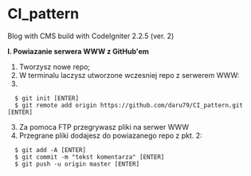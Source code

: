 # CI_pattern
Blog with CMS build with CodeIgniter 2.2.5 (ver. 2)

**I. Powiazanie serwera WWW z GitHub'em**

1. Tworzysz nowe repo;
2. W terminalu laczysz utworzone wczesniej repo z serwerem WWW:
3.
```
  $ git init [ENTER]
  $ git remote add origin https://github.com/daru79/CI_pattern.git [ENTER]
```

3. Za pomoca FTP przegrywasz pliki na serwer WWW
4. Przegrane pliki dodajesz do powiazanego repo z pkt. 2:

```
  $ git add -A [ENTER]
  $ git commit -m "tekst komentarza" [ENTER]
  $ git push -u origin master [ENTER]
```
